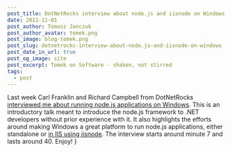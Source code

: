```yaml
---
post_title: DotNetRocks interview about node.js and iisnode on Windows
date: 2011-11-01
post_author: Tomasz Janczuk
post_author_avatar: tomek.png
post_image: blog-tomek.png
post_slug: dotnetrocks-interview-about-node.js-and-iisnode-on-windows
post_date_in_url: true
post_og_image: site
post_excerpt: Tomek on Software - shaken, not stirred
tags:
  - post
---
```





Last week Carl Franklin and Richard Campbell from DotNetRocks [interviewed me about running node.js applications on Windows](http://www.dotnetrocks.com/default.aspx?showNum=711). This is an introductory talk meant to introduce the node.js framework to .NET developers without prior experience with it. It also highlights the efforts around making Windows a great platform to run node.js applications, either standalone or [in IIS using iisnode](https://github.com/tjanczuk/iisnode). The interview starts around minute 7 and lasts around 40. Enjoy!  }